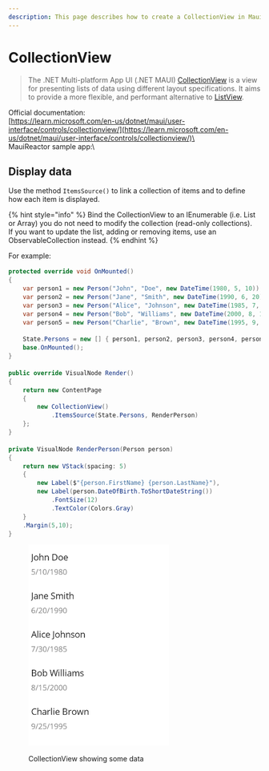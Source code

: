 ```yaml
---
description: This page describes how to create a CollectionView in MauiReactor
---
```


# CollectionView

> The .NET Multi-platform App UI (.NET MAUI) [CollectionView](https://learn.microsoft.com/en-us/dotnet/api/microsoft.maui.controls.collectionview) is a view for presenting lists of data using different layout specifications. It aims to provide a more flexible, and performant alternative to [ListView](https://learn.microsoft.com/en-us/dotnet/api/microsoft.maui.controls.listview).

Official documentation:\
[https://learn.microsoft.com/en-us/dotnet/maui/user-interface/controls/collectionview/](https://learn.microsoft.com/en-us/dotnet/maui/user-interface/controls/collectionview/)\
\
MauiReactor sample app:\


## Display data

Use the method `ItemsSource()` to link a collection of items and to define how each item is displayed.

{% hint style="info" %}
Bind the CollectionView to an IEnumerable (i.e. List or Array) you do not need to modify the collection (read-only collections). \
If you want to update the list, adding or removing items, use an ObservableCollection instead.
{% endhint %}

For example:&#x20;

```csharp
protected override void OnMounted()
{
    var person1 = new Person("John", "Doe", new DateTime(1980, 5, 10));
    var person2 = new Person("Jane", "Smith", new DateTime(1990, 6, 20));
    var person3 = new Person("Alice", "Johnson", new DateTime(1985, 7, 30));
    var person4 = new Person("Bob", "Williams", new DateTime(2000, 8, 15));
    var person5 = new Person("Charlie", "Brown", new DateTime(1995, 9, 25));

    State.Persons = new [] { person1, person2, person3, person4, person5 };
    base.OnMounted();
}

public override VisualNode Render()
{
    return new ContentPage
    {
        new CollectionView()
            .ItemsSource(State.Persons, RenderPerson)
    };
}

private VisualNode RenderPerson(Person person)
{
    return new VStack(spacing: 5)
    {
        new Label($"{person.FirstName} {person.LastName}"),
        new Label(person.DateOfBirth.ToShortDateString())
            .FontSize(12)
            .TextColor(Colors.Gray)
    }
    .Margin(5,10);
}
```

<figure><img src="../../../.gitbook/assets/image (9).png" alt=""><figcaption><p>CollectionView showing some data</p></figcaption></figure>

